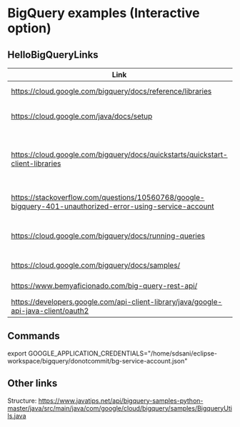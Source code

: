 # BigQuery examples (Interactive option)

## HelloBigQueryLinks
| Link          | Description   |  
| ------------- |:-------------:|  
| https://cloud.google.com/bigquery/docs/reference/libraries      | Client Libraries |
| https://cloud.google.com/java/docs/setup | Java Environment Setup |  
| https://cloud.google.com/bigquery/docs/quickstarts/quickstart-client-libraries | Google platform setup (Service account etc.) |
| https://stackoverflow.com/questions/10560768/google-bigquery-401-unauthorized-error-using-service-account | How to address 401 error |    
| https://cloud.google.com/bigquery/docs/running-queries | Both interactive and batch query |
| https://cloud.google.com/bigquery/docs/samples/ | Code examples |
| https://www.bemyaficionado.com/big-query-rest-api/ | Rest API Example |
| https://developers.google.com/api-client-library/java/google-api-java-client/oauth2 | OAuth |

## Commands  
export GOOGLE_APPLICATION_CREDENTIALS="/home/sdsani/eclipse-workspace/bigquery/donotcommit/bg-service-account.json"

## Other links
Structure: https://www.javatips.net/api/bigquery-samples-python-master/java/src/main/java/com/google/cloud/bigquery/samples/BigqueryUtils.java
